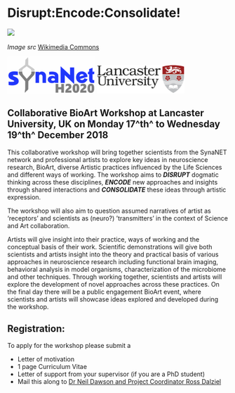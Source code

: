 # Disrupt:Encode:Consolidate!

<img src="https://upload.wikimedia.org/wikipedia/commons/thumb/7/75/Rat_primary_cortical_neuron_culture%2C_deconvolved_z-stack_overlay_%2830614937102%29.jpg/299px-Rat_primary_cortical_neuron_culture%2C_deconvolved_z-stack_overlay_%2830614937102%29.jpg" width=400>

*Image src* <a href="https://commons.wikimedia.org/wiki/File:Rat_primary_cortical_neuron_culture,_deconvolved_z-stack_overlay_(30614937102).jpg">Wikimedia Commons</a>

<img src="media/synaNetLogo.png" width=200>
<img src="media/LancsACLogo.png" width=200>

## Collaborative BioArt Workshop at **Lancaster University, UK** on **Monday 17^th^ to Wednesday 19^th^ December 2018**

This collaborative workshop will bring together scientists from the SynaNET network and professional artists to explore key ideas in neuroscience research, BioArt, diverse Artistic practices influenced by the Life Sciences and different ways of working. The workshop aims to ***DISRUPT*** dogmatic thinking across these disciplines, ***ENCODE*** new approaches and insights through shared interactions and ***CONSOLIDATE*** these ideas through artistic expression.

The workshop will also aim to question assumed narratives of artist as ‘receptors’ and scientists as (neuro?) ’transmitters’ in the context of Science and Art collaboration.

Artists will give insight into their practice, ways of working and the conceptual basis of their work. Scientific demonstrations will give both scientists and artists insight into the theory and practical basis of various approaches in neuroscience research including functional brain imaging, behavioral analysis in model organisms, characterization of the microbiome and other techniques. Through working together, scientists and artists will explore the development of novel approaches across these practices. On the final day there will be a public engagement BioArt event, where scientists and artists will showcase ideas explored and developed during the workshop.

## Registration:

To apply for the workshop please submit a
 * Letter of motivation 
 * 1 page Curriculum Vitae
 * Letter of support from your supervisor (if you are a PhD student) 
 * Mail this along to <a href="n.dawson1@lancaster.ac.uk?subject=Disrupt, Encode, Consolidate Enquiry&bcc=r.dalziel@lancaster.ac.uk">Dr Neil Dawson and Project Coordinator Ross Dalziel</a>
 
